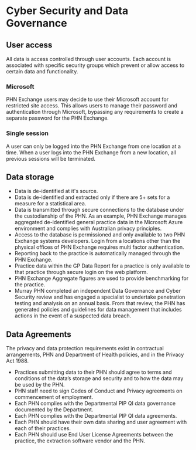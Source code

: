 # Cyber Security and Data Governance

## User access

All data is access controlled through user accounts. Each account is associated with specific security groups which prevent or allow access to certain data and functionality.

### Microsoft 

PHN Exchange users may decide to use their Microsoft account for restricted site access. This allows users to manage their password and authentication through Microsoft, bypassing any requirements to create a separate password for the PHN Exchange. 

### Single session

A user can only be logged into the PHN Exchange from one location at a time. When a user logs into the PHN Exchange from a new location, all previous sessions will be terminated.

## Data storage

* Data is de-identified at it's source.
* Data is de-identified and extracted only if there are 5+ sets for a measure for a statistical area.
* Data is transmitted through secure connections to the database under the custodianship of the PHN. As an example, PHN Exchange   manages aggregated de-identified general practice data in the Microsoft Azure environment and complies with Australian privacy principles.
* Access to the database is permissioned and only available to two PHN Exchange systems developers. Login from a locations  other than the physical offices of PHN Exchange requires multi factor authentication.   
* Reporting back to the practice is automatically managed through the PHN Exchange. 
* Practice data within the GP Data Report for a practice is only available to that practice through secure login on the web platform.
* PHN Exchange Aggregate figures are used to provide benchmarking for the practice.
* Murray PHN completed an independent Data Governance and Cyber Security review and has engaged a specialist to undertake penetration testing and analysis on an annual basis. From that review, the PHN has generated policies and guidelines for data management that includes actions in the event of a suspected data breach.

## Data Agreements

The privacy and data protection requirements exist in contractual arrangements, PHN and Department of Health policies, and in the Privacy Act 1988.

* Practices submitting data to their PHN should agree to terms and conditions of the data’s storage and security and to how the data may be used by the PHN.
* PHN staff need to sign Codes of Conduct and Privacy agreements on commencement of employment.
* Each PHN complies with the Departmental PIP QI data governance documented by the Department.
* Each PHN complies with the Departmental PIP QI data agreements.
* Each PHN should have their own data sharing and user agreement with each of their practices.
* Each PHN should use End User License Agreements between the practice, the extraction software vendor and the PHN.
